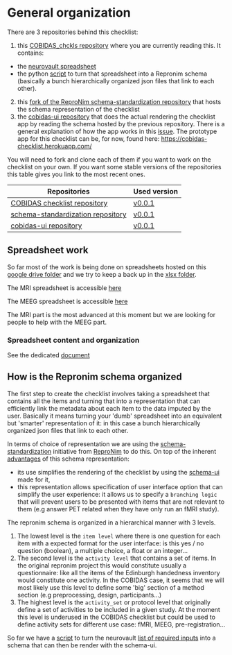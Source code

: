# General organization

There are 3 repositories behind this checklist:

1.  this [COBIDAS_chckls repository](https://github.com/Remi-Gau/COBIDAS_chckls/) where you are currently reading this. It contains:
  - the [neurovault spreadsheet](./xlsx/metadata_neurovault.csv)
  - the python [script](./python/create_neurovault_schema.py) to turn that spreadsheet into a Repronim schema (basically a bunch hierarchically organized json files that link to each other).
2.  this [fork of the ReproNim schema-standardization repository](https://github.com/Remi-Gau/schema-standardization) that hosts the schema representation of the checklist
3.  the [cobidas-ui repository](https://github.com/Remi-Gau/cobidas-ui) that does the actual rendering the checklist app by reading the schema hosted by the previous repository. There is a general explanation of how the app works in this [issue](https://github.com/ReproNim/schema-ui/issues/4). The prototype app for this checklist can be, for now, found here: https://cobidas-checklist.herokuapp.com/

You will need to fork and clone each of them if you want to work on the checklist on your own. If you want some stable versions of the repositories this table gives you link to the most recent ones.

| Repositories                                                                            | Used version                                                                     |
|-----------------------------------------------------------------------------------------|----------------------------------------------------------------------------------|
| [COBIDAS checklist repository](https://github.com/Remi-Gau/COBIDAS_chckls/)             | [v0.0.1](https://github.com/Remi-Gau/COBIDAS_chckls/releases/tag/v0.0.1)         |
| [schema-standardization repository](https://github.com/Remi-Gau/schema-standardization) | [v0.0.1](https://github.com/Remi-Gau/schema-standardization/releases/tag/v0.0.1) |
| [cobidas-ui repository](https://github.com/Remi-Gau/cobidas-ui)                         | [v0.0.1](https://github.com/Remi-Gau/cobidas-ui/releases/tag/v0.0.1)             |


## Spreadsheet work

So far most of the work is being done on spreadsheets hosted on this [google drive folder](https://drive.google.com/drive/folders/1wg5k-6pSB3mQm_a30abX6qb-lzTn_S-Y?usp=sharing) and we try to keep a back up in the [xlsx folder](./xlsx/).

The MRI spreadsheet is accessible [here](https://docs.google.com/spreadsheets/d/1dCXP0MTK3DjY09ZFd7FXgv0Ngx16_YJwVBiXOeQbTho/edit?usp=sharing)

The MEEG spreadsheet is accessible [here](https://docs.google.com/spreadsheets/d/1OhkmbtgIWdFxSVjpu6A8PWoAuqev0jY-98GFQlwBCy0/edit?usp=sharing)

The MRI part is the most advanced at this moment but we are looking for people to help with the MEEG part.

### Spreadsheet content and organization

See the dedicated [document](./spreadsheet_content.md)


## How is the Repronim schema organized

The first step to create the checklist involves taking a spreadsheet that contains all the items and turning that into a representation that can efficiently link the metadata about each item to the data imputed by the user. Basically it means turning your 'dumb' spreadsheet into an equivalent but 'smarter' representation of it: in this case a bunch hierarchically organized json files that link to each other.

In terms of choice of representation we are using the [schema-standardization](https://github.com/ReproNim/schema-standardization) initiative from [ReproNim](http://www.repronim.org/) to do this. On top of the inherent [advantages](https://github.com/ReproNim/schema-standardization#30-advantages-of-current-representation) of this schema representation:
-   its use simplifies the rendering of the checklist by using the [schema-ui](https://github.com/ReproNim/schema-ui) made for it,
-   this representation allows specification of user interface option that can simplify the user experience: it allows us to specify a `branching logic` that will prevent users to be presented with items that are not relevant to them (e.g answer PET related when they have only run an fMRI study).

The repronim schema is organized in a hierarchical manner with 3 levels.

1. The lowest level is the `item level` where there is one question for each item with a expected format for the user interface: is this yes / no question (boolean), a multiple choice, a float or an integer...
2. The second level is the `activity level` that contains a set of items. In the original repronim project this would constitute usually a questionnaire: like all the items of the Edinburgh handedness inventory would constitute one activity. In the COBIDAS case, it seems that we will most likely use this level to define some 'big' section of a method section (e.g preprocessing, design, participants...)
3. The highest level is the `activity_set` or protocol level that originally define a set of activities to be included in a given study. At the moment this level is underused in the COBIDAS checklist but could be used to define activity sets for different use case: fMRI, MEEG, pre-registration...


So far we have a [script](./python/create_neurovault_schema.py) to turn the neurovault [list of required inputs](./xlsx/metadata_neurovault.csv) into a schema that can then be render with the schema-ui.
